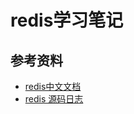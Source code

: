 # redis学习笔记


## 参考资料
- [redis中文文档](http://redisdoc.com/index.html)
- [redis 源码日志](http://daoluan.net/redis-source-notes/)
